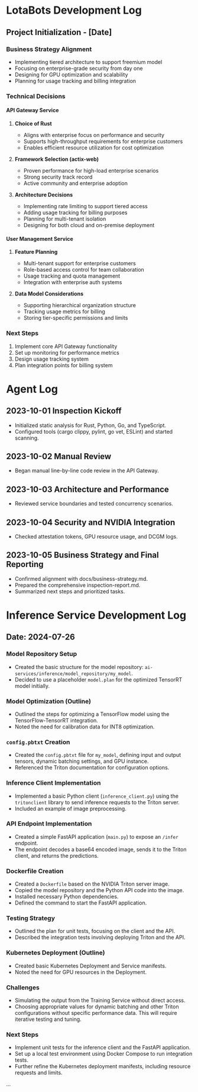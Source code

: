 # LotaBots Development Log

## Project Initialization - [Date]

### Business Strategy Alignment
- Implementing tiered architecture to support freemium model
- Focusing on enterprise-grade security from day one
- Designing for GPU optimization and scalability
- Planning for usage tracking and billing integration

### Technical Decisions

#### API Gateway Service
1. **Choice of Rust**
   - Aligns with enterprise focus on performance and security
   - Supports high-throughput requirements for enterprise customers
   - Enables efficient resource utilization for cost optimization

2. **Framework Selection (actix-web)**
   - Proven performance for high-load enterprise scenarios
   - Strong security track record
   - Active community and enterprise adoption

3. **Architecture Decisions**
   - Implementing rate limiting to support tiered access
   - Adding usage tracking for billing purposes
   - Planning for multi-tenant isolation
   - Designing for both cloud and on-premise deployment

#### User Management Service
1. **Feature Planning**
   - Multi-tenant support for enterprise customers
   - Role-based access control for team collaboration
   - Usage tracking and quota management
   - Integration with enterprise auth systems

2. **Data Model Considerations**
   - Supporting hierarchical organization structure
   - Tracking usage metrics for billing
   - Storing tier-specific permissions and limits

### Next Steps
1. Implement core API Gateway functionality
2. Set up monitoring for performance metrics
3. Design usage tracking system
4. Plan integration points for billing system 

# Agent Log

## 2023-10-01 Inspection Kickoff
- Initialized static analysis for Rust, Python, Go, and TypeScript.  
- Configured tools (cargo clippy, pylint, go vet, ESLint) and started scanning.  

## 2023-10-02 Manual Review
- Began manual line-by-line code review in the API Gateway.  

## 2023-10-03 Architecture and Performance
- Reviewed service boundaries and tested concurrency scenarios.  

## 2023-10-04 Security and NVIDIA Integration
- Checked attestation tokens, GPU resource usage, and DCGM logs.

## 2023-10-05 Business Strategy and Final Reporting
- Confirmed alignment with docs/business-strategy.md.  
- Prepared the comprehensive inspection-report.md.  
- Summarized next steps and prioritized tasks.

# Inference Service Development Log

## Date: 2024-07-26

### Model Repository Setup
- Created the basic structure for the model repository: `ai-services/inference/model_repository/my_model`.
- Decided to use a placeholder `model.plan` for the optimized TensorRT model initially.

### Model Optimization (Outline)
- Outlined the steps for optimizing a TensorFlow model using the TensorFlow-TensorRT integration.
- Noted the need for calibration data for INT8 optimization.

### `config.pbtxt` Creation
- Created the `config.pbtxt` file for `my_model`, defining input and output tensors, dynamic batching settings, and GPU instance.
- Referenced the Triton documentation for configuration options.

### Inference Client Implementation
- Implemented a basic Python client (`inference_client.py`) using the `tritonclient` library to send inference requests to the Triton server.
- Included an example of image preprocessing.

### API Endpoint Implementation
- Created a simple FastAPI application (`main.py`) to expose an `/infer` endpoint.
- The endpoint decodes a base64 encoded image, sends it to the Triton client, and returns the predictions.

### Dockerfile Creation
- Created a `Dockerfile` based on the NVIDIA Triton server image.
- Copied the model repository and the Python API code into the image.
- Installed necessary Python dependencies.
- Defined the command to start the FastAPI application.

### Testing Strategy
- Outlined the plan for unit tests, focusing on the client and the API.
- Described the integration tests involving deploying Triton and the API.

### Kubernetes Deployment (Outline)
- Created basic Kubernetes Deployment and Service manifests.
- Noted the need for GPU resources in the Deployment.

### Challenges
-  Simulating the output from the Training Service without direct access.
-  Choosing appropriate values for dynamic batching and other Triton configurations without specific performance data. This will require iterative testing and tuning.

### Next Steps
- Implement unit tests for the inference client and the FastAPI application.
- Set up a local test environment using Docker Compose to run integration tests.
- Further refine the Kubernetes deployment manifests, including resource requests and limits.

...